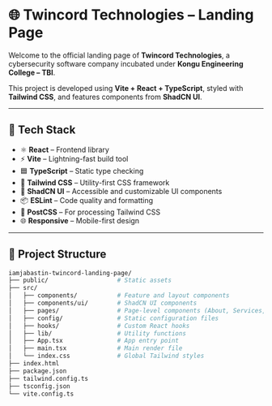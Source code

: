 # 🌐 Twincord Technologies – Landing Page

Welcome to the official landing page of **Twincord Technologies**, a cybersecurity software company incubated under **Kongu Engineering College – TBI**.

This project is developed using **Vite + React + TypeScript**, styled with **Tailwind CSS**, and features components from **ShadCN UI**.

---

## 🧰 Tech Stack

- ⚛️ **React** – Frontend library
- ⚡ **Vite** – Lightning-fast build tool
- 🟦 **TypeScript** – Static type checking
- 🎨 **Tailwind CSS** – Utility-first CSS framework
- 🧩 **ShadCN UI** – Accessible and customizable UI components
- 📦 **ESLint** – Code quality and formatting
- 🧪 **PostCSS** – For processing Tailwind CSS
- 🌐 **Responsive** – Mobile-first design

---

## 📁 Project Structure

```bash
iamjabastin-twincord-landing-page/
├── public/                   # Static assets
├── src/
│   ├── components/           # Feature and layout components
│   ├── components/ui/        # ShadCN UI components
│   ├── pages/                # Page-level components (About, Services, etc.)
│   ├── config/               # Static configuration files
│   ├── hooks/                # Custom React hooks
│   ├── lib/                  # Utility functions
│   ├── App.tsx               # App entry point
│   ├── main.tsx              # Main render file
│   └── index.css             # Global Tailwind styles
├── index.html
├── package.json
├── tailwind.config.ts
├── tsconfig.json
└── vite.config.ts
